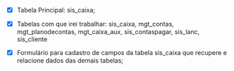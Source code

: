 - [X] Tabela Principal: sis_caixa;

- [X] Tabelas com que irei trabalhar: sis_caixa, mgt_contas, mgt_planodecontas, mgt_caixa_aux, sis_contaspagar, sis_lanc, sis_cliente

- [X] Formulário para cadastro de campos da tabela sis_caixa que recupere e relacione dados das demais tabelas;

